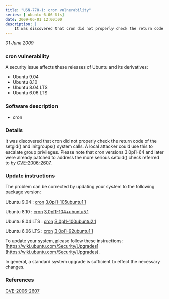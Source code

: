 ```yaml
---
title: "USN-778-1: cron vulnerability"
series: [ ubuntu-6.06-lts]
date: 2009-06-01 12:00:00
description: |
    It was discovered that cron did not properly check the return code of the setgid() and initgroups() system calls. A local attacker could use this to escalate group privileges. Please note that cron versions 3.0pl1-64 and later were already patched to address the more serious setuid() check referred to by [CVE-2006-2607](http://people.ubuntu.com/~ubuntu-security/cve/CVE-2006-2607). 
--- 
```

 
 

*01 June 2009*

### cron vulnerability

A security issue affects these releases of Ubuntu and its derivatives:

* Ubuntu 9.04
* Ubuntu 8.10
* Ubuntu 8.04 LTS
* Ubuntu 6.06 LTS

### Software description

* cron 

### Details

It was discovered that cron did not properly check the return code of the setgid() and initgroups() system calls. A local attacker could use this to escalate group privileges. Please note that cron versions 3.0pl1-64 and later were already patched to address the more serious setuid() check referred to by [CVE-2006-2607](http://people.ubuntu.com/~ubuntu-security/cve/CVE-2006-2607). 

### Update instructions

The problem can be corrected by updating your system to the following package version:

Ubuntu 9.04
 : [cron](https://launchpad.net/ubuntu/+source/cron) <span> [3.0pl1-105ubuntu1.1](https://launchpad.net/ubuntu/+source/cron/3.0pl1-105ubuntu1.1) </span> 

Ubuntu 8.10
 : [cron](https://launchpad.net/ubuntu/+source/cron) <span> [3.0pl1-104+ubuntu5.1](https://launchpad.net/ubuntu/+source/cron/3.0pl1-104+ubuntu5.1) </span> 

Ubuntu 8.04 LTS
 : [cron](https://launchpad.net/ubuntu/+source/cron) <span> [3.0pl1-100ubuntu2.1](https://launchpad.net/ubuntu/+source/cron/3.0pl1-100ubuntu2.1) </span> 

Ubuntu 6.06 LTS
 : [cron](https://launchpad.net/ubuntu/+source/cron) <span> [3.0pl1-92ubuntu1.1](https://launchpad.net/ubuntu/+source/cron/3.0pl1-92ubuntu1.1) </span> 

To update your system, please follow these instructions: [https://wiki.ubuntu.com/Security/Upgrades](https://wiki.ubuntu.com/Security/Upgrades).

In general, a standard system upgrade is sufficient to effect the necessary changes. 

### References

 
 [CVE-2006-2607](http://people.ubuntu.com/~ubuntu-security/cve/CVE-2006-2607)
 


